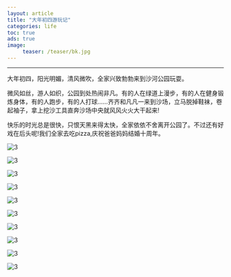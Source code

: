 ```yaml
---
layout: article
title: "大年初四游玩记"
categories: life
toc: true
ads: true
image:
     teaser: /teaser/bk.jpg
---
```


---

大年初四，阳光明媚，清风微吹，全家兴致勃勃来到沙河公园玩耍。

微风如丝，游人如织，公园到处热闹非凡。有的人在绿道上漫步，有的人在健身锻炼身体，有的人跑步，有的人打球……齐齐和凡凡一来到沙场，立马脱掉鞋袜，卷起袖子，拿上挖沙工具直奔沙场中央就风风火火大干起来!

快乐的时光总是很快，只恨天黑来得太快，全家依依不舍离开公园了。不过还有好戏在后头呢!我们全家去吃pizza,庆祝爸爸妈妈结婚十周年。


![3](https://github.com/storage201602/storage201602/blob/master/myhome2016/_posts/life/2016-02-11-1950life.md/0211_106.jpg?raw=true)

![3](https://github.com/storage201602/storage201602/blob/master/myhome2016/_posts/life/2016-02-11-1950life.md/0211_107.jpg?raw=true)

![3](https://github.com/storage201602/storage201602/blob/master/myhome2016/_posts/life/2016-02-11-1950life.md/0211_108.jpg?raw=true)

![3](https://github.com/storage201602/storage201602/blob/master/myhome2016/_posts/life/2016-02-11-1950life.md/0211_109.jpg?raw=true)

![3](https://github.com/storage201602/storage201602/blob/master/myhome2016/_posts/life/2016-02-11-1950life.md/0211_110.jpg?raw=true)

![3](https://github.com/storage201602/storage201602/blob/master/myhome2016/_posts/life/2016-02-11-1950life.md/0211_111.jpg?raw=true)

![3](https://github.com/storage201602/storage201602/blob/master/myhome2016/_posts/life/2016-02-11-1950life.md/0211_114.jpg?raw=true)

![3](https://github.com/storage201602/storage201602/blob/master/myhome2016/_posts/life/2016-02-11-1950life.md/0211_112.jpg?raw=true)

![3](https://github.com/storage201602/storage201602/blob/master/myhome2016/_posts/life/2016-02-11-1950life.md/0211_119.jpg?raw=true)

![3](https://github.com/storage201602/storage201602/blob/master/myhome2016/_posts/life/2016-02-11-1950life.md/0211_120.jpg?raw=true)